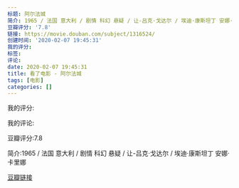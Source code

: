 ```yaml
---
标题: 阿尔法城
简介: 1965 / 法国 意大利 / 剧情 科幻 悬疑 / 让-吕克·戈达尔 / 埃迪·康斯坦丁 安娜·卡里娜
豆瓣评分: '7.8'
链接: https://movie.douban.com/subject/1316524/
创建时间: '2020-02-07 19:45:31'
我的评分:
标签:
评论:
date: 2020-02-07 19:45:31
title: 看了电影 - 阿尔法城
tags: [电影]
categories: []
---
```


我的评分:

我的评论:

豆瓣评分:7.8

简介:1965 / 法国 意大利 / 剧情 科幻 悬疑 / 让-吕克·戈达尔 / 埃迪·康斯坦丁 安娜·卡里娜

[豆瓣链接](https://movie.douban.com/subject/1316524/)

